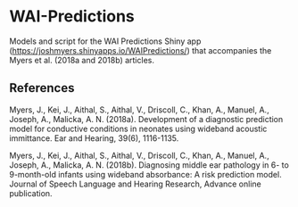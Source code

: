 # WAI-Predictions
Models and script for the WAI Predictions Shiny app (https://joshmyers.shinyapps.io/WAIPredictions/) that accompanies the Myers et al. (2018a and 2018b) articles.

## References
Myers, J., Kei, J., Aithal, S., Aithal, V., Driscoll, C., Khan, A., Manuel, A., Joseph, A., Malicka, A. N. (2018a). Development of a diagnostic prediction model for conductive conditions in neonates using wideband acoustic immittance. Ear and Hearing, 39(6), 1116-1135.

Myers, J., Kei, J., Aithal, S., Aithal, V., Driscoll, C., Khan, A., Manuel, A., Joseph, A., Malicka, A. N. (2018b). Diagnosing middle ear pathology in 6- to 9-month-old infants using wideband absorbance: A risk prediction model. Journal of Speech Language and Hearing Research, Advance online publication.
